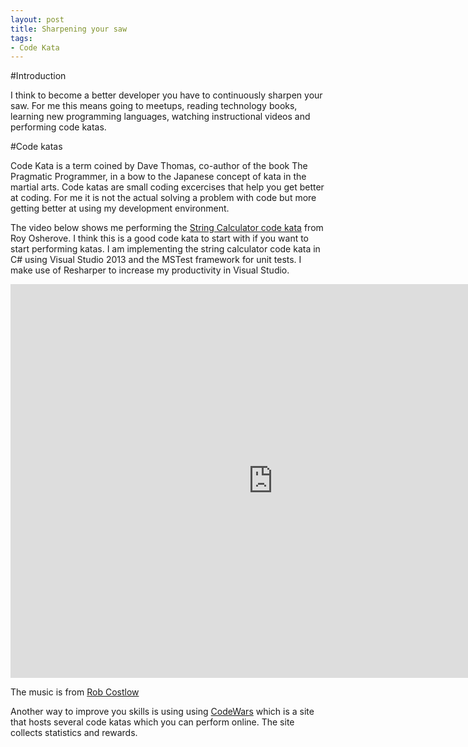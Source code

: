 ```yaml
---
layout: post
title: Sharpening your saw	
tags:
- Code Kata
---
```


#Introduction

I think to become a better developer you have to continuously sharpen your saw. For me this means going to meetups, reading technology books, learning new programming languages, watching instructional videos and performing code katas.

#Code katas

Code Kata is a term coined by Dave Thomas, co-author of the book The Pragmatic Programmer, in a bow to the Japanese concept of kata in the martial arts. Code katas are small coding excercises that help you get better at coding. For me it is not the actual solving a problem with code but more getting better at using my development environment.  

The video below shows me performing the [String Calculator code kata](http://osherove.com/tdd-kata-1/) from Roy Osherove. I think this is a good code kata to start with if you want to start performing katas. I am implementing the string calculator code kata in C# using Visual Studio 2013 and the MSTest framework for unit tests. I make use of Resharper to increase my productivity in Visual Studio.

<iframe width="840" height="630" src="https://www.youtube.com/embed/UDuBe9sjZ60" frameborder="0" allowfullscreen></iframe>

The music is from [Rob Costlow](https://www.jamendo.com/en/artist/125/rob-costlow-contemporary-piano)

Another way to improve you skills is using using [CodeWars](https://www.codewars.com/) which is a site that hosts several code katas which you can perform online. The site collects statistics and rewards. 
 